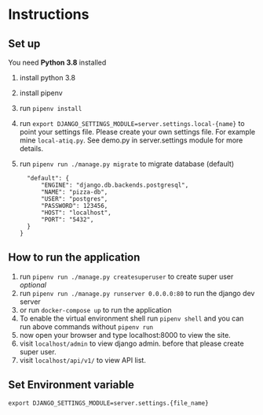 # Instructions

## Set up

You need **Python 3.8** installed

1. install python 3.8
1. install pipenv
1. run `pipenv install`
1. run `export DJANGO_SETTINGS_MODULE=server.settings.local-{name}` to point your settings file. Please create your own settings file. For example mine `local-atiq.py`. See demo.py in server.settings module for more details.
1. run `pipenv run ./manage.py migrate` to migrate database (default)

    ```DATABASES = {
      "default": {
          "ENGINE": "django.db.backends.postgresql",
          "NAME": "pizza-db",
          "USER": "postgres",
          "PASSWORD": 123456,
          "HOST": "localhost",
          "PORT": "5432",
      }
    }

## How to run the application

1. run `pipenv run ./manage.py createsuperuser` to create super user _optional_
1. run `pipenv run ./manage.py runserver 0.0.0.0:80` to run the django dev server
1. or run `docker-compose up` to run the application
1. To enable the virtual environment shell run `pipenv shell` and you can run above commands without `pipenv run`
1. now open your browser and type localhost:8000 to view the site.
1. visit `localhost/admin` to  view django admin. before that please create super user.
1. visit `localhost/api/v1/` to  view API list.

## Set Environment variable

`export DJANGO_SETTINGS_MODULE=server.settings.{file_name}`
